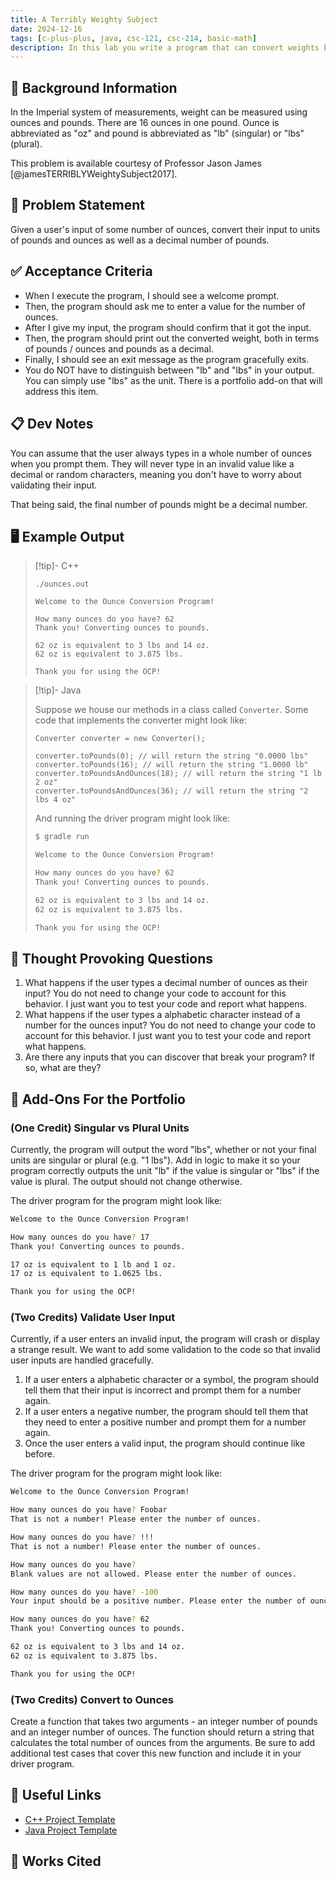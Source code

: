 ```yaml
---
title: A Terribly Weighty Subject
date: 2024-12-16
tags: [c-plus-plus, java, csc-121, csc-214, basic-math]
description: In this lab you write a program that can convert weights between ounces and pounds. It will help you get started with some basic mathematical operations.
---
```


## 🔖 Background Information

In the Imperial system of measurements, weight can be measured using ounces and pounds. There are 16 ounces in one pound. Ounce is abbreviated as "oz" and pound is abbreviated as "lb" (singular) or "lbs" (plural).

This problem is available courtesy of Professor Jason James [@jamesTERRIBLYWeightySubject2017].

## 🎯 Problem Statement

Given a user's input of some number of ounces, convert their input to units of pounds and ounces as well as a decimal number of pounds.

## ✅ Acceptance Criteria

* When I execute the program, I should see a welcome prompt.
* Then, the program should ask me to enter a value for the number of ounces.
* After I give my input, the program should confirm that it got the input.
* Then, the program should print out the converted weight, both in terms of pounds / ounces and pounds as a decimal.
* Finally, I should see an exit message as the program gracefully exits.
* You do NOT have to distinguish between "lb" and "lbs" in your output. You can simply use "lbs" as the unit. There is a portfolio add-on that will address this item.

## 📋 Dev Notes

You can assume that the user always types in a whole number of ounces when you prompt them. They will never type in an invalid value like a decimal or random characters, meaning you don't have to worry about validating their input.

That being said, the final number of pounds might be a decimal number.

## 🖥️ Example Output

> [!tip]- C++
>
> ```text
> ./ounces.out
>
> Welcome to the Ounce Conversion Program!
>
> How many ounces do you have? 62
> Thank you! Converting ounces to pounds.
>
> 62 oz is equivalent to 3 lbs and 14 oz.
> 62 oz is equivalent to 3.875 lbs.
>
> Thank you for using the OCP!
> ```

> [!tip]- Java
>
> Suppose we house our methods in a class called `Converter`. Some code that implements the converter might look like:
>
> ```text
> Converter converter = new Converter();
>
> converter.toPounds(0); // will return the string "0.0000 lbs"
> converter.toPounds(16); // will return the string "1.0000 lb"
> converter.toPoundsAndOunces(18); // will return the string "1 lb 2 oz"
> converter.toPoundsAndOunces(36); // will return the string "2 lbs 4 oz"
> ```
>
> And running the driver program might look like:
>
> ```bash
> $ gradle run
>
> Welcome to the Ounce Conversion Program!
>
> How many ounces do you have? 62
> Thank you! Converting ounces to pounds.
>
> 62 oz is equivalent to 3 lbs and 14 oz.
> 62 oz is equivalent to 3.875 lbs.
>
> Thank you for using the OCP!
> ```

## 📝 Thought Provoking Questions

1. What happens if the user types a decimal number of ounces as their input? You do not need to change your code to account for this behavior. I just want you to test your code and report what happens.
2. What happens if the user types a alphabetic character instead of a number for the ounces input? You do not need to change your code to account for this behavior. I just want you to test your code and report what happens.
3. Are there any inputs that you can discover that break your program? If so, what are they?

## 💼 Add-Ons For the Portfolio

### (One Credit) Singular vs Plural Units

Currently, the program will output the word "lbs", whether or not your final units are singular or plural (e.g. "1 lbs"). Add in logic to make it so your program correctly outputs the unit "lb" if the value is singular or "lbs" if the value is plural. The output should not change otherwise.

The driver program for the program might look like:

```bash
Welcome to the Ounce Conversion Program!

How many ounces do you have? 17
Thank you! Converting ounces to pounds.

17 oz is equivalent to 1 lb and 1 oz.
17 oz is equivalent to 1.0625 lbs.

Thank you for using the OCP!
```

### (Two Credits) Validate User Input

Currently, if a user enters an invalid input, the program will crash or display a strange result. We want to add some validation to the code so that invalid user inputs are handled gracefully.

1. If a user enters a alphabetic character or a symbol, the program should tell them that their input is incorrect and prompt them for a number again.
2. If a user enters a negative number, the program should tell them that they need to enter a positive number and prompt them for a number again.
3. Once the user enters a valid input, the program should continue like before.

The driver program for the program might look like:

```bash
Welcome to the Ounce Conversion Program!

How many ounces do you have? Foobar
That is not a number! Please enter the number of ounces.

How many ounces do you have? !!!
That is not a number! Please enter the number of ounces.

How many ounces do you have?
Blank values are not allowed. Please enter the number of ounces.

How many ounces do you have? -100
Your input should be a positive number. Please enter the number of ounces.

How many ounces do you have? 62
Thank you! Converting ounces to pounds.

62 oz is equivalent to 3 lbs and 14 oz.
62 oz is equivalent to 3.875 lbs.

Thank you for using the OCP!
```

### (Two Credits) Convert to Ounces

Create a function that takes two arguments - an integer number of pounds and an integer number of ounces. The function should return a string that calculates the total number of ounces from the arguments. Be sure to add additional test cases that cover this new function and include it in your driver program.

## 🔗 Useful Links

* [C++ Project Template](https://github.com/cmvandrevala/a-terribly-weighty-subject-cpp-template)
* [Java Project Template](https://github.com/cmvandrevala/a-terribly-weighty-subject-java-template)

## 📘 Works Cited

[//]: <> (This is a placeholder for where the Works Cited will be rendered for this page.)
